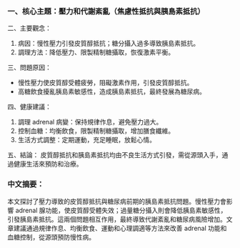 ### 一、核心主題：壓力和代謝紊亂（焦慮性抵抗與胰島素抵抗）

二、主要觀念：
1. 病因：慢性壓力引發皮質醇抵抗；糖分攝入過多導致胰島素抵抗。
2. 調理方法：降低壓力、限製精制糖攝取，恢復激素平衡。

三、問題原因：
- 慢性壓力使皮質醇受體疲勞，阻礙激素作用，引發皮質醇抵抗。
- 高糖飲食擾亂胰島素敏感性，造成胰島素抵抗，最終發展為糖尿病。

四、健康建議：
1. 調理 adrenal 病變：保持規律作息，避免壓力過大。
2. 控制血糖：均衡飲食，限製精制糖攝取，增加膳食纖維。
3. 生活方式調整：定期運動，充足睡眠，放鬆心情。

五、結論：
皮質醇抵抗和胰島素抵抗均由不良生活方式引發，需從源頭入手，通過健康生活來預防和治療。


### 中文摘要：

本文探討了壓力導致的皮質醇抵抗與糖尿病前期的胰島素抵抗問題。慢性壓力會影響 adrenal 腺功能，使皮質醇受體失效；過量糖分攝入則會降低胰島素敏感性，引發胰島素抵抗。這兩個問題相互作用，最終導致代謝紊亂和糖尿病風險增加。文章建議通過規律作息、均衡飲食、運動和心理調適等方法來改善 adrenal 功能和血糖控制，從源頭預防慢性病。